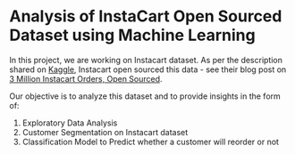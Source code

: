 # Analysis of InstaCart Open Sourced Dataset using Machine Learning
In this project, we are working on Instacart dataset. As per the description shared on [Kaggle](https://www.kaggle.com/c/instacart-market-basket-analysis/overview), Instacart open sourced this data - see their blog post on [3 Million Instacart Orders, Open Sourced](https://tech.instacart.com/3-million-instacart-orders-open-sourced-d40d29ead6f2).   

Our objective is to analyze this dataset and to provide insights in the form of:     

1. Exploratory Data Analysis   
2. Customer Segmentation on Instacart dataset    
3. Classification Model to Predict whether a customer will reorder or not
